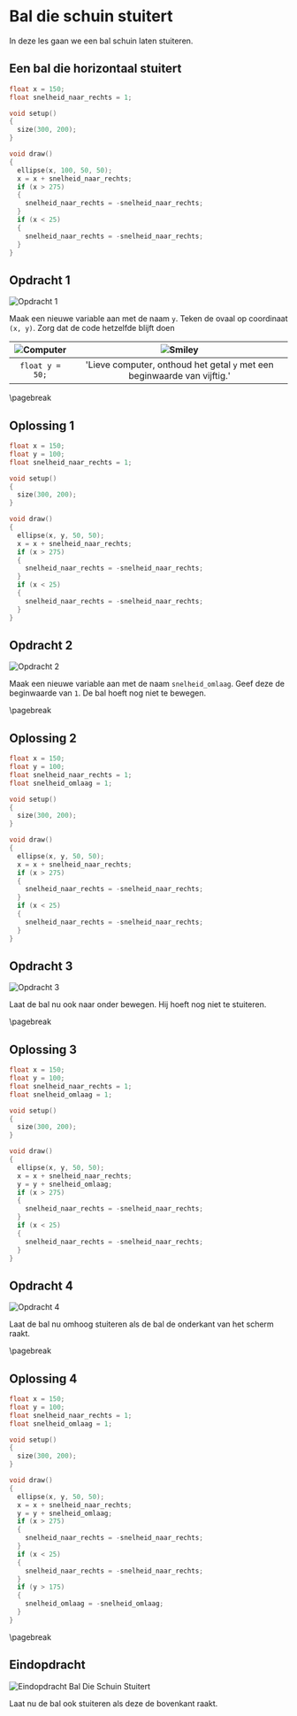 # Bal die schuin stuitert

In deze les gaan we een bal schuin laten stuiteren.

## Een bal die horizontaal stuitert

```c++
float x = 150;
float snelheid_naar_rechts = 1;

void setup()
{
  size(300, 200);
}

void draw()
{
  ellipse(x, 100, 50, 50);
  x = x + snelheid_naar_rechts;
  if (x > 275)
  {
    snelheid_naar_rechts = -snelheid_naar_rechts;
  }
  if (x < 25)
  {
    snelheid_naar_rechts = -snelheid_naar_rechts;
  }
}
```

## Opdracht 1

![Opdracht 1](BalDieSchuinStuitert1.png)

Maak een nieuwe variable aan met de naam `y`.
Teken de ovaal op coordinaat `(x, y)`.
Zorg dat de code hetzelfde blijft doen

![Computer](EmojiComputer.png) | ![Smiley](EmojiSmiley.png)
:-------------:|:----------------------------------------: 
`float y = 50;`|'Lieve computer, onthoud het getal `y` met een beginwaarde van vijftig.'

\pagebreak

## Oplossing 1

```c++
float x = 150;
float y = 100;
float snelheid_naar_rechts = 1;

void setup()
{
  size(300, 200);
}

void draw()
{
  ellipse(x, y, 50, 50);
  x = x + snelheid_naar_rechts;
  if (x > 275)
  {
    snelheid_naar_rechts = -snelheid_naar_rechts;
  }
  if (x < 25)
  {
    snelheid_naar_rechts = -snelheid_naar_rechts;
  }
}
```

## Opdracht 2

![Opdracht 2](BalDieSchuinStuitert2.png)

Maak een nieuwe variable aan met de naam `snelheid_omlaag`. 
Geef deze de beginwaarde van `1`. De bal hoeft nog niet te bewegen.

\pagebreak

## Oplossing 2

```c++
float x = 150;
float y = 100;
float snelheid_naar_rechts = 1;
float snelheid_omlaag = 1;

void setup()
{
  size(300, 200);
}

void draw()
{
  ellipse(x, y, 50, 50);
  x = x + snelheid_naar_rechts;
  if (x > 275)
  {
    snelheid_naar_rechts = -snelheid_naar_rechts;
  }
  if (x < 25)
  {
    snelheid_naar_rechts = -snelheid_naar_rechts;
  }
}
```

## Opdracht 3

![Opdracht 3](BalDieSchuinStuitert3.png)

Laat de bal nu ook naar onder bewegen. Hij hoeft nog niet te stuiteren.

\pagebreak

## Oplossing 3

```c++
float x = 150;
float y = 100;
float snelheid_naar_rechts = 1;
float snelheid_omlaag = 1;

void setup()
{
  size(300, 200);
}

void draw()
{
  ellipse(x, y, 50, 50);
  x = x + snelheid_naar_rechts;
  y = y + snelheid_omlaag;
  if (x > 275)
  {
    snelheid_naar_rechts = -snelheid_naar_rechts;
  }
  if (x < 25)
  {
    snelheid_naar_rechts = -snelheid_naar_rechts;
  }
}
```

## Opdracht 4

![Opdracht 4](BalDieSchuinStuitert4.png)

Laat de bal nu omhoog stuiteren als de bal de onderkant van het scherm raakt.

\pagebreak

## Oplossing 4

```c++
float x = 150;
float y = 100;
float snelheid_naar_rechts = 1;
float snelheid_omlaag = 1;

void setup()
{
  size(300, 200);
}

void draw()
{
  ellipse(x, y, 50, 50);
  x = x + snelheid_naar_rechts;
  y = y + snelheid_omlaag;
  if (x > 275)
  {
    snelheid_naar_rechts = -snelheid_naar_rechts;
  }
  if (x < 25)
  {
    snelheid_naar_rechts = -snelheid_naar_rechts;
  }
  if (y > 175)
  {
    snelheid_omlaag = -snelheid_omlaag;
  }
}
```

\pagebreak

## Eindopdracht

![Eindopdracht `Bal Die Schuin Stuitert`](BalDieSchuinStuitertEindopdracht.png)

Laat nu de bal ook stuiteren als deze de bovenkant raakt.
